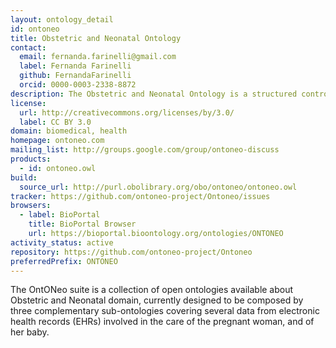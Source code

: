 ```yaml
---
layout: ontology_detail
id: ontoneo
title: Obstetric and Neonatal Ontology
contact:
  email: fernanda.farinelli@gmail.com
  label: Fernanda Farinelli
  github: FernandaFarinelli
  orcid: 0000-0003-2338-8872
description: The Obstetric and Neonatal Ontology is a structured controlled vocabulary to provide a representation of the data from electronic health records (EHRs) involved in the care of the pregnant woman, and of her baby.
license:
  url: http://creativecommons.org/licenses/by/3.0/
  label: CC BY 3.0
domain: biomedical, health
homepage: ontoneo.com
mailing_list: http://groups.google.com/group/ontoneo-discuss
products:
  - id: ontoneo.owl
build:
  source_url: http://purl.obolibrary.org/obo/ontoneo/ontoneo.owl
tracker: https://github.com/ontoneo-project/Ontoneo/issues
browsers:
  - label: BioPortal
    title: BioPortal Browser
    url: https://bioportal.bioontology.org/ontologies/ONTONEO
activity_status: active
repository: https://github.com/ontoneo-project/Ontoneo
preferredPrefix: ONTONEO
---
```


The OntONeo suite is a collection of open ontologies available about Obstetric and Neonatal domain, currently designed to be composed by three complementary sub-ontologies covering several data from electronic health records (EHRs) involved in the care of the pregnant woman, and of her baby.
